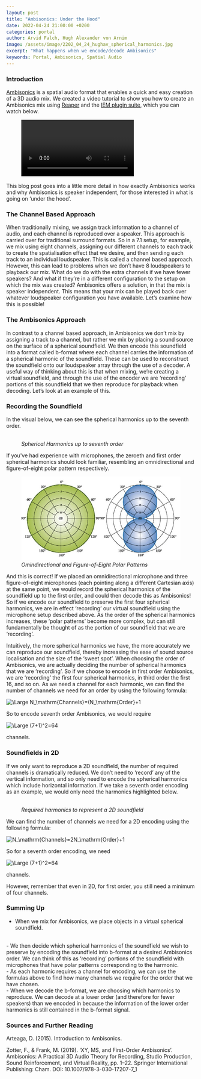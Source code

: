```yaml
---
layout: post
title: "Ambisonics: Under the Hood"
date: 2022-04-24 21:00:00 +0200
categories: portal
author: Arvid Falch, Hugh Alexander von Arnim
image: /assets/image/2202_04_24_hughav_spherical_harmonics.jpg
excerpt: "What happens when we encode/decode Ambisonics"
keywords: Portal, Ambisonics, Spatial Audio
---
```


### **Introduction**

[Ambisonics](https://www.google.com/search?client=firefox-b-d&q=ambisonics) is a spatial audio format that enables a quick and easy creation of a 3D audio mix. We created a video tutorial to show you how to create an Ambisonics mix using [Reaper](https://www.reaper.fm/) and the [IEM plugin suite](https://plugins.iem.at/), which you can watch below.

<figure style="float: none">
  <video width="auto" controls>
    <source src="https://drive.google.com/uc?&id=1I1xgaJjTRK7jGy_rz7R3E1FcxTQ6IzS6" type='video/mp4'>
  </video>
</figure>

This blog post goes into a little more detail in how exactly Ambisonics works and why Ambisonics is speaker independent, for those interested in what is going on ‘under the hood’.

### **The Channel Based Approach**

When traditionally mixing, we assign track information to a channel of audio, and each channel is reproduced over a speaker. This approach is carried over for traditional surround formats. So in a 7.1 setup, for example, we mix using eight channels, assigning our different channels to each track to create the spatialisation effect that we desire, and then sending each track to an individual loudspeaker. This is called a channel based approach. However, this can lead to problems when we don’t have 8 loudspeakers to playback our mix. What do we do with the extra channels if we have fewer speakers? And what if they’re in a different configuration to the setup on which the mix was created? Ambisonics offers a solution, in that the mix is speaker independent. This means that your mix can be played back over whatever loudspeaker configuration you have available. Let’s examine how this is possible!

### **The Ambisonics Approach**

In contrast to a channel based approach, in Ambisonics we don’t mix by assigning a track to a channel, but rather we mix by placing a sound source on the surface of a spherical soundfield. We then encode this soundfield into a format called b-format where each channel carries the information of a spherical harmonic of the soundfield. These can be used to reconstruct the soundfield onto our loudspeaker array through the use of a decoder. A useful way of thinking about this is that when mixing, we’re creating a virtual soundfield, and through the use of the encoder we are ‘recording’ portions of this soundfield that we then reproduce for playback when decoding. Let’s look at an example of this.

### **Recording the Soundfield**

In the visual below, we can see the spherical harmonics up to the seventh order.

<figure style="float: none">
   <img src="https://drive.google.com/uc?&id=1bmWuhHEirhjlnTo0Gc3l5vGXy94AuQ9f" alt="" title="" width="auto" />
   <figcaption><i>Spherical Harmonics up to seventh order</i></figcaption>
</figure>

If you've had experience with microphones, the zeroeth and first order spherical harmonics should look familiar, resembling an omnidirectional and figure-of-eight polar pattern respectively.

<figure style="float: none">
   <img src="/assets/image/2202_04_24_hughav_omni_8.jpg" alt="Network Performance Word Cloud" title="" width="auto" />
   <figcaption><i>Omindirectional and Figure-of-Eight Polar Patterns</i></figcaption>
</figure>

And this is correct! If we placed an omnidirectional microphone and three figure-of-eight microphones (each pointing along a different Cartesian axis) at the same point, we would record the spherical harmonics of the soundfield up to the first order, and could then decode this as Ambisonics! So if we encode our soundfield to preserve the first four spherical harmonics, we are in effect ‘recording’ our virtual soundfield using the microphone setup described above. As the order of the spherical harmonics increases, these ‘polar patterns’ become more complex, but can still fundamentally be thought of as the portion of our soundfield that we are ‘recording’.

Intuitively, the more spherical harmonics we have, the more accurately we can reproduce our soundfield, thereby increasing the ease of sound source localisation and the size of the ‘sweet spot’. When choosing the order of Ambisonics, we are actually deciding the number of spherical harmonics that we are ‘recording’. So if we choose to encode in first order Ambisonics, we are ‘recording’ the first four spherical harmonics, in third order the first 16, and so on. As we need a channel for each harmonic, we can find the number of channels we need for an order by using the following formula:

![\Large N_\mathrm{Channels}=(N_\mathrm{Order}+1](https://latex.codecogs.com/svg.latex?\Large&space;N_\mathrm{Channels}=(N_\mathrm{Order}+1)^2)

So to encode seventh order Ambisonics, we would require

![\Large (7+1)^2=64](https://latex.codecogs.com/svg.latex?\Large&space;(7+1)^2=64)

channels.

### **Soundfields in 2D**

If we only want to reproduce a 2D soundfield, the number of required channels is dramatically reduced. We don’t need to ‘record’ any of the vertical information, and so only need to encode the spherical harmonics which include horizontal information. If we take a seventh order encoding as an example, we would only need the harmonics highlighted below.

<figure style="float: none">
   <img src="https://drive.google.com/uc?&id=1h97yYiWVe7hQj2Cm9InYJqH4RAsAaDby" alt="" title="" width="auto" />
   <figcaption><i>Required harmonics to represent a 2D soundfield</i></figcaption>
</figure>

We can find the number of channels we need for a 2D encoding using the following formula:

![N_\mathrm{Channels}=2N_\mathrm{Order}+1](https://latex.codecogs.com/svg.latex?\Large&space;N_\mathrm{Channels}=2N_\mathrm{Order}+1)

So for a seventh order encoding, we need

![\Large (7+1)^2=64](https://latex.codecogs.com/svg.latex?\Large&space;2\times7+1=15)

 channels.

 However, remember that even in 2D, for first order, you still need a minimum of four channels.

### **Summing Up**

-	When we mix for Ambisonics, we place objects in a virtual spherical soundfield.
<br>
-	We then decide which spherical harmonics of the soundfield we wish to preserve by encoding the soundfield into b-format at a desired Ambisonics order. We can think of this as ‘recording’ portions of the soundfield with microphones that have polar patterns corresponding to the harmonic.
<br>
-	As each harmonic requires a channel for encoding, we can use the formulas above to find how many channels we require for the order that we have chosen.
<br>
-	When we decode the b-format, we are choosing which harmonics to reproduce. We can decode at a lower order (and therefore for fewer speakers) than we encoded in because the information of the lower order harmonics is still contained in the b-format signal.

### **Sources and Further Reading**

Arteaga, D. (2015). Introduction to Ambisonics.

Zotter, F., & Frank, M. (2019). ‘XY, MS, and First-Order Ambisonics’. Ambisonics: A Practical 3D Audio Theory for Recording, Studio Production, Sound Reinforcement, and Virtual Reality, pp. 1–22. Springer International Publishing: Cham. DOI: 10.1007/978-3-030-17207-7_1
